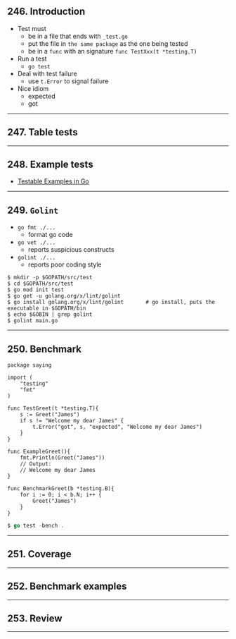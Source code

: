 ## 246. Introduction

* Test must
    * be in a file that ends with `_test.go`
    * put the file in `the same package` as the one being tested
    * be in a `func` with an signature `func TestXxx(t *testing.T)`
* Run a test
    * `go test` 
* Deal with test failure
    * use `t.Error` to signal failure
* Nice idiom
    * expected
    * got

***

## 247. Table tests

***

## 248. Example tests

* [Testable Examples in Go](https://go.dev/blog/examples)

***

## 249. `Golint`

* `go fmt ./...`
    * format go code
* `go vet ./...`
    * reports suspicious constructs
* `golint ./...`
    * reports poor coding style

```
$ mkdir -p $GOPATH/src/test
$ cd $GOPATH/src/test
$ go mod init test
$ go get -u golang.org/x/lint/golint
$ go install golang.org/x/lint/golint       # go install, puts the executable in $GOPATH/bin
$ echo $GOBIN | grep golint
$ golint main.go
```

***

## 250. Benchmark

```
package saying

import (
    "testing"
    "fmt"
)

func TestGreet(t *testing.T){
    s := Greet("James")
    if s != "Welcome my dear James" {
        t.Error("got", s, "expected", "Welcome my dear James")
    }
}

func ExampleGreet(){
    fmt.Println(Greet("James"))
    // Output:
    // Welcome my dear James
}

func BenchmarkGreet(b *testing.B){
    for i := 0; i < b.N; i++ {
        Greet("James")
    } 
}
```

```go
$ go test -bench .
```

***

## 251. Coverage

***

## 252. Benchmark examples

***

## 253. Review

***
